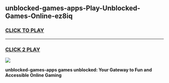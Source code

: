 
## unblocked-games-apps-Play-Unblocked-Games-Online-ez8iq
<h3>
<a href="https://premium76.site?title=unblocked-games-apps&ref=25A">CLICK TO PLAY</a></h3>
<hr>

<h3>
<a href="https://premium76.site?title=unblocked-games-apps&ref=25A">CLICK 2 PLAY</a>
  
</h3>

<a href="https://premium76.site?title=unblocked-games-apps&ref=25A"><img src="https://clearcache.store/games.png"></a>


**unblocked-games-apps games unblocked: Your Gateway to Fun and Accessible Online Gaming**
